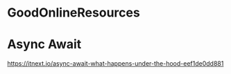 # GoodOnlineResources

# Async Await
https://itnext.io/async-await-what-happens-under-the-hood-eef1de0dd881
